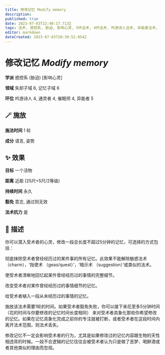 ```yaml
---
title: 修改记忆 Modify memory
description: 
published: true
date: 2023-07-03T22:40:17.713Z
tags: 法术, 惑控系, 胁迫, 影响心灵, 5环法术, 4环法术, 吟游诗人法术, 异能者法术, 催眠师法术, 通灵者法术, 失却子域, 记忆子域
editor: markdown
dateCreated: 2023-07-03T20:30:52.054Z
---
```


# **修改记忆** *Modify memory*

**学派** 惑控系 (胁迫) \[影响心灵\] 

**领域** 失却子域 6, 记忆子域 6

**环位** 吟游诗人 4, 通灵者 4, 催眠师 4, 异能者 5

## 🪄 施放

**施法时间** 1 轮

**成分** 语言, 姿势

## ✨ 效果 

**目标** 一个活物 

**距离** 近距 (25尺+5尺/2等级)  

**持续时间** 永久 

**豁免** 意志, 通过则无效

**法术抗力** 是

## 📖 描述

你可以潜入受术者的心灵，修改一段总长度不超过5分钟的记忆，可选择的方式包括：

 彻底抹除受术者曾经经历过的某件事的所有记忆。此效果不能解除魅惑法术 （charm），‘指使术 （geas/quest）’，‘暗示术 （suggestion）’或类似的法术。

 使受术者清晰地回忆起某件曾经经历过的事情的完整细节。

 改变受术者对某件曾经经历过的事情细节的记忆。

 给受术者植入一段从未经历过的事情的记忆。

施放该法术需要1轮的时间。如果受术者豁免失败，你可以接下来花至多5分钟时间 （花的时间与你要修改的记忆时间长度相同） 来对受术者具象化那些你希望修改的记忆。如果在记忆具象化完成之前你的专注就被打断，或者受术者在这段时间内离开法术范围，则法术丢失。

修改记忆不一定会影响受术者的行为，尤其是如果修改过的记忆内容跟生物的天性相违背的时候。一段不合逻辑的记忆往往会被受术者认为只是做了恶梦、喝醉酒或者其他类似的理由而忽视。
    